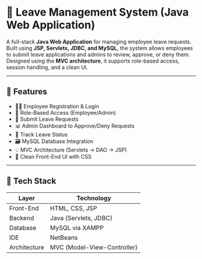# 🏢 Leave Management System (Java Web Application)

A full-stack **Java Web Application** for managing employee leave requests. Built using **JSP, Servlets, JDBC, and MySQL**, the system allows employees to submit leave applications and admins to review, approve, or deny them. Designed using the **MVC architecture**, it supports role-based access, session handling, and a clean UI.

---

## 🚀 Features

- 👨‍💼 Employee Registration & Login
- 🔐 Role-Based Access (Employee/Admin)
- 📝 Submit Leave Requests
- 📊 Admin Dashboard to Approve/Deny Requests
- 📅 Track Leave Status
- 🗃️ MySQL Database Integration
- 💡 MVC Architecture (Servlets → DAO → JSP)
- 🎨 Clean Front-End UI with CSS

---

## 🧰 Tech Stack

| Layer         | Technology                      |
|---------------|----------------------------------|
| Front-End     | HTML, CSS, JSP                  |
| Backend       | Java (Servlets, JDBC)           |
| Database      | MySQL via XAMPP                 |
| IDE           | NetBeans                        |
| Architecture  | MVC (Model-View-Controller)     |



